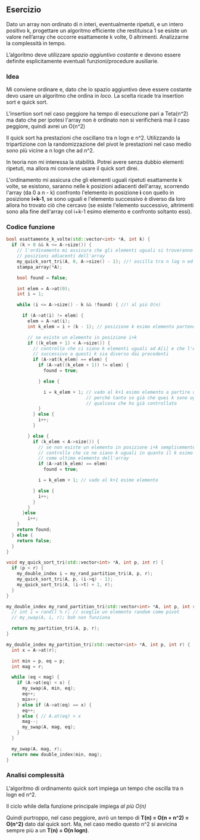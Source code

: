 ## Esercizio

Dato un array non ordinato di n interi, eventualmente ripetuti, e un intero positivo k, progettare un algoritmo efficiente che restituisca 1 se esiste un valore nell’array che occorre esattamente k volte, 0 altrimenti. Analizzarne la complessità in tempo.

L’algoritmo deve utilizzare _spazio aggiuntivo costante_ e devono essere definite esplicitamente eventuali funzioni/procedure ausiliarie.

### Idea

Mi conviene ordinare e, dato che lo spazio aggiuntivo deve essere costante devo usare un algoritmo che ordina in _loco_. La scelta ricade tra insertion sort e quick sort.

L'insertion sort nel caso peggiore ha tempo di esecuzione pari a Teta(n^2) ma dato che per ipotesi l'array non è ordinato non si verificherà mai il caso peggiore, quindi avrei un O(n^2)

Il quick sort ha prestazioni che oscillano tra n logn e n^2. Utilizzando la tripartizione con la randomizzazione del pivot le prestazioni nel caso medio sono più vicine a n logn che ad n^2.

In teoria non mi interessa la stabilità. Potrei avere senza dubbio elementi ripetuti, ma allora mi conviene usare il quick sort direi.

L'ordinamento mi assicura che gli elementi uguali ripetuti esattamente k volte, se esistono, saranno nelle k posizioni adiacenti dell'array, scorrendo l'array (da 0 a n - k) confronto l'elemento in posizione **i** con quello in posizione **i+k-1**, se sono uguali e l'elemento successivo è diverso da loro allora ho trovato ciò che cercavo (se esiste l'elemento successivo, altrimenti sono alla fine dell'array col i+k-1 esimo elemento e confronto soltanto essi).

### Codice funzione

```c++
bool esattamente_k_volte(std::vector<int> *A, int k) {
  if (k > 0 && k <= A->size()) {
    // l'ordinamento mi assicura che gli elementi uguali si troveranno in
    // posizioni adiacenti dell'array
    my_quick_sort_tri(A, 0, A->size() - 1); //! oscilla tra n log n ed n^2
    stampa_array(*A);

    bool found = false;

    int elem = A->at(0);
    int i = 1;

    while (i <= A->size() - k && !found) { //! al più O(n)

      if (A->at(i) != elem) {
        elem = A->at(i);
        int k_elem = i + (k - 1); // posizione k esimo elemento partendo da i

        // se esiste un elemento in posizione i+k
        if ((k_elem + 1) < A->size()) {
          // controllo che ci siano k elementi uguali ad A[i] e che l'elemento
          // successivo a questi k sia diverso dai precedenti
          if (A->at(k_elem) == elem) {
            if (A->at((k_elem + 1)) != elem) {
              found = true;

            } else {

              i = k_elem + 1; // vado al k+1 esimo elemento a partire da i,
                              // perché tanto so già che quei k sono uguali a
                              // qualcosa che ho già controllato
            }
          } else {
            i++;
          }

        } else {
          if (k_elem < A->size()) {
            // se non esiste un elemento in posizione i+k semplicemente
            // controllo che ce ne siano k uguali in quanto il k esimo si trova
            // come ultimo elemento dell'array
            if (A->at(k_elem) == elem)
              found = true;

            i = k_elem + 1; // vado al k+1 esimo elemento

          } else {
            i++;
          }
        }
      }else
        i++;
    }
    return found;
  } else {
    return false;
  }
}
```

```c++
void my_quick_sort_tri(std::vector<int> *A, int p, int r) {
  if (p < r) {
    my_double_index i = my_rand_partition_tri(A, p, r);
    my_quick_sort_tri(A, p, (i->q) - 1);
    my_quick_sort_tri(A, (i->t) + 1, r);
  }
}

my_double_index my_rand_partition_tri(std::vector<int> *A, int p, int r) {
  // int i = rand() % r; // sceglie un elemento random come pivot
  // my_swap(A, i, r); boh non funziona

  return my_partition_tri(A, p, r);
}

my_double_index my_partition_tri(std::vector<int> *A, int p, int r) {
  int x = A->at(r);

  int min = p, eq = p;
  int mag = r;

  while (eq < mag) {
    if (A->at(eq) < x) {
      my_swap(A, min, eq);
      eq++;
      min++;
    } else if (A->at(eq) == x) {
      eq++;
    } else { // A.at(eq) > x
      mag--;
      my_swap(A, mag, eq);
    }
  }

  my_swap(A, mag, r);
  return new double_index(min, mag);
}
```

### Analisi complessità

L'algoritmo di ordinamento quick sort impiega un tempo che oscilla tra n logn ed n^2.

Il ciclo while della funzione principale impiega _al più O(n)_

Quindi purtroppo, nel caso peggiore, avrò un tempo di **T(n) = O(n + n^2) = O(n^2)** dato dal quick sort. Ma, nel caso medio questo n^2 si avvicina sempre più a un **T(n) = O(n logn)**.

